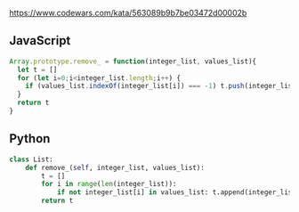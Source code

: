 https://www.codewars.com/kata/563089b9b7be03472d00002b

## JavaScript
```js
Array.prototype.remove_ = function(integer_list, values_list){
  let t = []
  for (let i=0;i<integer_list.length;i++) {
    if (values_list.indexOf(integer_list[i]) === -1) t.push(integer_list[i])
  }
  return t
}
```

## Python
```python
class List:
    def remove_(self, integer_list, values_list):
        t = []
        for i in range(len(integer_list)):
            if not integer_list[i] in values_list: t.append(integer_list[i])
        return t
```